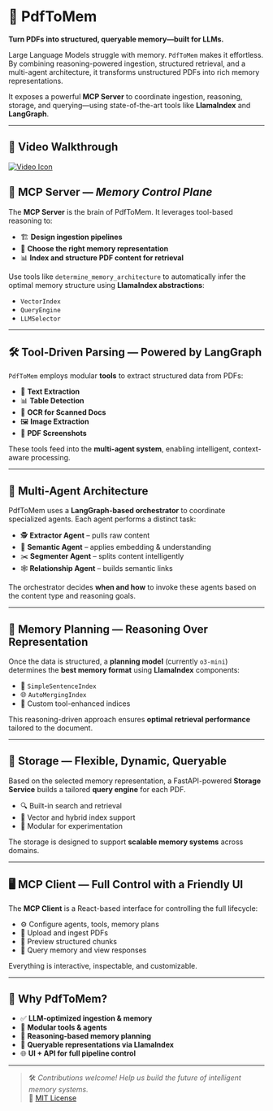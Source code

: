 # 🧠 PdfToMem  
**Turn PDFs into structured, queryable memory—built for LLMs.**

Large Language Models struggle with memory. `PdfToMem` makes it effortless.  
By combining reasoning-powered ingestion, structured retrieval, and a multi-agent architecture, it transforms unstructured PDFs into rich memory representations.  

It exposes a powerful **MCP Server** to coordinate ingestion, reasoning, storage, and querying—using state-of-the-art tools like **LlamaIndex** and **LangGraph**.

---

## 🎥 Video Walkthrough
[![Video Icon](https://github.com/user-attachments/assets/d8e0adb1-c455-43e7-9b7a-b01d14581042)](https://www.youtube.com/watch?v=KzMl4TJMBNM)

## 🧠 MCP Server — _Memory Control Plane_

The **MCP Server** is the brain of PdfToMem. It leverages tool-based reasoning to:

- 🏗️ **Design ingestion pipelines**
- 🧩 **Choose the right memory representation**
- 📊 **Index and structure PDF content for retrieval**

Use tools like `determine_memory_architecture` to automatically infer the optimal memory structure using **LlamaIndex abstractions**:
- `VectorIndex`
- `QueryEngine`
- `LLMSelector`

---

## 🛠️ Tool-Driven Parsing — Powered by LangGraph

`PdfToMem` employs modular **tools** to extract structured data from PDFs:

- 📄 **Text Extraction**
- 📊 **Table Detection**
- 🧾 **OCR for Scanned Docs**
- 🖼️ **Image Extraction**
- 📸 **PDF Screenshots**

These tools feed into the **multi-agent system**, enabling intelligent, context-aware processing.

---

## 🤖 Multi-Agent Architecture

PdfToMem uses a **LangGraph-based orchestrator** to coordinate specialized agents. Each agent performs a distinct task:

- 🕵️ **Extractor Agent** – pulls raw content  
- 🧠 **Semantic Agent** – applies embedding & understanding  
- ✂️ **Segmenter Agent** – splits content intelligently  
- 🕸️ **Relationship Agent** – builds semantic links

The orchestrator decides **when and how** to invoke these agents based on the content type and reasoning goals.

---

## 🧭 Memory Planning — Reasoning Over Representation

Once the data is structured, a **planning model** (currently `o3-mini`) determines the **best memory format** using **LlamaIndex** components:

- 🧱 `SimpleSentenceIndex`  
- 🌐 `AutoMergingIndex`  
- 🧮 Custom tool-enhanced indices

This reasoning-driven approach ensures **optimal retrieval performance** tailored to the document.

---

## 💾 Storage — Flexible, Dynamic, Queryable

Based on the selected memory representation, a FastAPI-powered **Storage Service** builds a tailored **query engine** for each PDF.

- 🔍 Built-in search and retrieval
- 🧠 Vector and hybrid index support
- 🧪 Modular for experimentation

The storage is designed to support **scalable memory systems** across domains.

---

## 🖥️ MCP Client — Full Control with a Friendly UI

The **MCP Client** is a React-based interface for controlling the full lifecycle:

- ⚙️ Configure agents, tools, memory plans  
- 📂 Upload and ingest PDFs  
- 🔎 Preview structured chunks  
- 🧪 Query memory and view responses  

Everything is interactive, inspectable, and customizable.

---

## 🚀 Why PdfToMem?

- ✅ **LLM-optimized ingestion & memory**  
- 🧩 **Modular tools & agents**  
- 🧠 **Reasoning-based memory planning**  
- 💬 **Queryable representations via LlamaIndex**  
- 🌐 **UI + API for full pipeline control**

---

> 🛠️ _Contributions welcome! Help us build the future of intelligent memory systems._  
> 🔗 [MIT License](./LICENSE)
